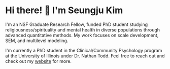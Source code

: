 # Hi there! 👋 I'm Seungju Kim

I'm an NSF Graduate Research Fellow, funded PhD student studying religiousness/spirituality and mental health in diverse populations through advanced quantitative methods. My work focuses on scale development, SEM, and multilevel modeling.

I'm currently a PhD student in the Clinical/Community Psychology program at the University of Illinois under Dr. Nathan Todd. Feel free to reach out and check out my [website](https://follhim.github.io/) for more. 
